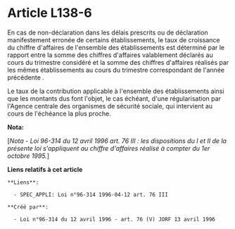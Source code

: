 # Article L138-6

En cas de non-déclaration dans les délais prescrits ou de déclaration manifestement erronée de certains établissements, le
taux de croissance du chiffre d'affaires de l'ensemble des établissements est déterminé par le rapport entre la somme des
chiffres d'affaires valablement déclarés au cours du trimestre considéré et la somme des chiffres d'affaires réalisés par les
mêmes établissements au cours du trimestre correspondant de l'année précédente   . 

Le taux de la contribution applicable à l'ensemble des établissements ainsi que les montants dus font l'objet, le cas
échéant, d'une régularisation par l'Agence centrale des organismes de sécurité sociale, qui intervient au cours de l'échéance
la plus proche.

**Nota:**

[*Nota - Loi 96-314 du 12 avril 1996 art. 76 III : les dispositions du I et II de la présente loi s'appliquent au chiffre
d'affaires réalisé à compter du 1er octobre 1995.*]

**Liens relatifs à cet article**

	**Liens**:

	  - SPEC_APPLI: Loi n°96-314 1996-04-12 art. 76 III

	**Créé par**:

	  - Loi n°96-314 du 12 avril 1996 - art. 76 (V) JORF 13 avril 1996
